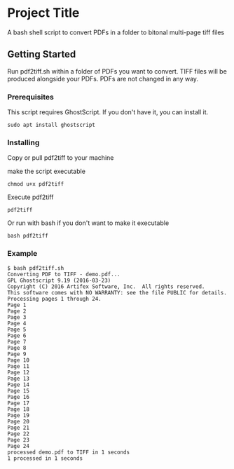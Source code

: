# Project Title

A bash shell script to convert PDFs in a folder to bitonal multi-page tiff files

## Getting Started

Run pdf2tiff.sh within a folder of PDFs you want to convert. TIFF files will be produced alongside your PDFs. PDFs are not changed in any way.

### Prerequisites

This script requires GhostScript. If you don't have it, you can install it.

```
sudo apt install ghostscript
```

### Installing

Copy or pull pdf2tiff to your machine

make the script executable
```
chmod u+x pdf2tiff
```

Execute pdf2tiff

```
pdf2tiff
```

Or run with bash if you don't want to make it executable

```
bash pdf2tiff
```

### Example
```
$ bash pdf2tiff.sh
Converting PDF to TIFF - demo.pdf...
GPL Ghostscript 9.19 (2016-03-23)
Copyright (C) 2016 Artifex Software, Inc.  All rights reserved.
This software comes with NO WARRANTY: see the file PUBLIC for details.
Processing pages 1 through 24.
Page 1
Page 2
Page 3
Page 4
Page 5
Page 6
Page 7
Page 8
Page 9
Page 10
Page 11
Page 12
Page 13
Page 14
Page 15
Page 16
Page 17
Page 18
Page 19
Page 20
Page 21
Page 22
Page 23
Page 24
processed demo.pdf to TIFF in 1 seconds
1 processed in 1 seconds
```
